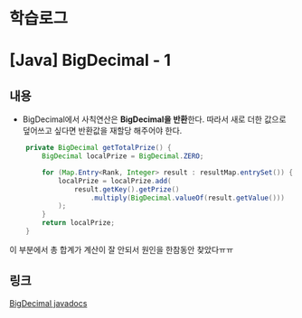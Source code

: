 # 학습로그

# [Java] BigDecimal - 1

## 내용

- BigDecimal에서 사칙연산은 **BigDecimal을 반환**한다. 따라서 새로 더한 값으로 덮어쓰고 싶다면 반환값을 재할당 해주어야 한다.

```java
    private BigDecimal getTotalPrize() {
        BigDecimal localPrize = BigDecimal.ZERO;

        for (Map.Entry<Rank, Integer> result : resultMap.entrySet()) {
            localPrize = localPrize.add(
                result.getKey().getPrize()
                    .multiply(BigDecimal.valueOf(result.getValue()))
            );
        }
        return localPrize;
    }
```

이 부분에서 총 합계가 계산이 잘 안되서 원인을 한참동안 찾았다ㅠㅠ

## 링크

[BigDecimal javadocs](https://docs.oracle.com/javase/7/docs/api/java/math/BigDecimal.html)